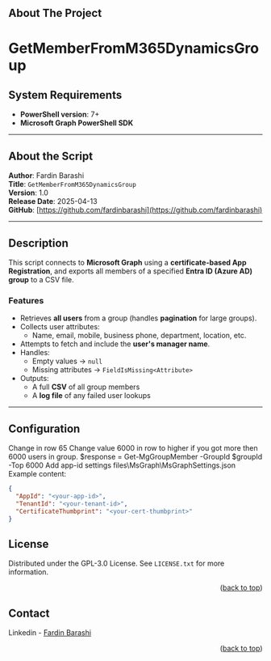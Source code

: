 <!-- ABOUT THE PROJECT -->
## About The Project
# GetMemberFromM365DynamicsGroup

## System Requirements

- **PowerShell version**: 7+
- **Microsoft Graph PowerShell SDK**

---

## About the Script

**Author**: Fardin Barashi  
**Title**: `GetMemberFromM365DynamicsGroup`  
**Version**: 1.0  
**Release Date**: 2025-04-13  
**GitHub**: [https://github.com/fardinbarashi](https://github.com/fardinbarashi)

---

## Description

This script connects to **Microsoft Graph** using a **certificate-based App Registration**, and exports all members of a specified **Entra ID (Azure AD) group** to a CSV file.

### Features

- Retrieves **all users** from a group (handles **pagination** for large groups).
- Collects user attributes:
  - Name, email, mobile, business phone, department, location, etc.
- Attempts to fetch and include the **user's manager name**.
- Handles:
  - Empty values → `null`
  - Missing attributes → `FieldIsMissing<Attribute>`
- Outputs:
  - A full **CSV** of all group members
  - A **log file** of any failed user lookups

---

<!-- GETTING STARTED -->
## Configuration
Change in row 65
Change value 6000 in row to higher if you got more then 6000 users in group. $response = Get-MgGroupMember -GroupId $groupId -Top 6000
Add app-id settings files\MsGraph\MsGraphSettings.json
Example content:
```json
{
  "AppId": "<your-app-id>",
  "TenantId": "<your-tenant-id>",
  "CertificateThumbprint": "<your-cert-thumbprint>"
}
```



<!-- LICENSE -->
## License
Distributed under the GPL-3.0 License. See `LICENSE.txt` for more information.
<p align="right">(<a href="#readme-top">back to top</a>)</p>

<!-- CONTACT -->
## Contact

Linkedin - [Fardin Barashi]([https://twitter.com/your_username](https://www.linkedin.com/in/fardin-barashi-a56310a2/)) 

<p align="right">(<a href="#readme-top">back to top</a>)</p>






